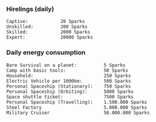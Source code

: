 ### Hirelings (daily)
    Captive:            20 Sparks
    Unskilled:          200 Sparks 
    Skilled:            2000 Sparks 
    Expert:             20000 Sparks

### Daily energy consumption
    Bare Survival on a planet:          5 Sparks
    Camp with basic tools:              50 Sparks
    Household:                          250 Sparks
    Electric Vehicle per 1000km:        500 Sparks
    Personal Spaceship (Stationary):    750 Sparks
    Personal Spaceship (Orbiting):      5000 Sparks 
    Space shuttle ticket:               7500 Sparks
    Personal Spaceship (Travelling):    1.500.000 Sparks 
    Steel Factory                       5.000.000 Sparks
    Military Cruiser                    50.000.000 Sparks
